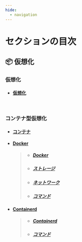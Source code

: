 ```yaml
---
hide:
  - navigation
---
```


# セクションの目次

## 📦 仮想化

### 仮想化

- #### [︎仮想化](https://hiroki-it.github.io/tech-notebook/virtualization/virtualization.html)

<br>

### コンテナ型仮想化

- #### [コンテナ](https://hiroki-it.github.io/tech-notebook/virtualization/virtualization_container.html)

- #### <u>Docker</u>

  > - ##### [︎Docker](https://hiroki-it.github.io/tech-notebook/virtualization/virtualization_container_docker.html)
  > - ##### [ストレージ](https://hiroki-it.github.io/tech-notebook/virtualization/virtualization_container_docker_storage.html)
  > - ##### [ネットワーク](https://hiroki-it.github.io/tech-notebook/virtualization/virtualization_container_docker_network.html)
  > - ##### [コマンド](https://hiroki-it.github.io/tech-notebook/virtualization/virtualization_container_docker_command.html)

- #### <u>Containerd</u>

  > - ##### [Containerd](https://hiroki-it.github.io/tech-notebook/virtualization/virtualization_container_containerd.html)
  > - ##### [コマンド](https://hiroki-it.github.io/tech-notebook/virtualization/virtualization_container_containerd_command.html)

<br>
